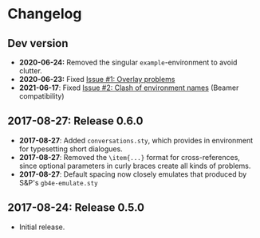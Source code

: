 # Changelog

## Dev version

- **2020-06-24:** Removed the singular `example`-environment to avoid clutter.
- **2020-06-23:** Fixed [Issue #1: Overlay problems](https://github.com/svlauer/example_sentences/issues/1)
- **2021-06-17**: Fixed [Issue #2: Clash of environment names](https://github.com/svlauer/example_sentences/issues/2) (Beamer compatibility)

## 2017-08-27: Release 0.6.0

- **2017-08-27**: Added `conversations.sty`, which provides in environment
  for typesetting short dialogues.
- **2017-08-27**: Removed the `\item{...}` format for cross-references, 
  since optional parameters in curly braces create all kinds of problems.
- **2017-08-27**: Default spacing now closely emulates that produced by 
  S&P's `gb4e-emulate.sty`

## 2017-08-24: Release 0.5.0

- Initial release. 